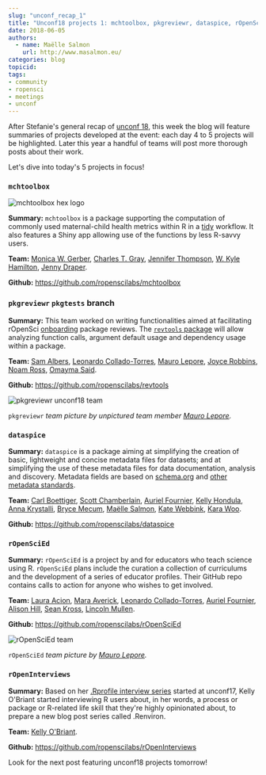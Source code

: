```yaml
---
slug: "unconf_recap_1"
title: "Unconf18 projects 1: mchtoolbox, pkgreviewr, dataspice, rOpenSciEd, rOpenInterviews"
date: 2018-06-05
authors:
  - name: Maëlle Salmon
    url: http://www.masalmon.eu/
categories: blog
topicid: 
tags:
- community
- ropensci
- meetings
- unconf
---
```


After Stefanie's general recap of [unconf 18](https://ropensci.org/blog/blog/2018/05/28/unconf2018), this week the blog will feature summaries of projects developed at the event: each day 4 to 5 projects will be highlighted. Later this year a handful of teams will post more thorough posts about their work. 

Let's dive into today's 5 projects in focus!


### `mchtoolbox`

![mchtoolbox hex logo](/img/blog-images/2018-05-29-unconf18_recap_1/mchtoolbox.png)

**Summary:** `mchtoolbox` is a package supporting the computation of commonly used maternal-child health metrics within R in a [tidy](https://www.tidyverse.org/) workflow. It also features a Shiny app allowing use of the functions by less R-savvy users.

**Team:** [Monica W. Gerber](https://github.com/monicagerber), [Charles T. Gray](https://github.com/softloud), [Jennifer Thompson](https://jenthompson.me/), [W. Kyle Hamilton](http://kylehamilton.com/), [Jenny Draper](https://www.esr.cri.nz).

**Github:** https://github.com/ropenscilabs/mchtoolbox


### `pkgreviewr` `pkgtests` branch

**Summary:** This team worked on writing functionalities aimed at facilitating rOpenSci [onboarding](https://github.com/ropensci/onboarding) package reviews. The [`revtools` package](https://github.com/ropenscilabs/revtools) will allow analyzing function calls, argument default usage and dependency usage within a package.

**Team:** [Sam Albers](https://twitter.com/big_bad_sam), [Leonardo Collado-Torres](https://twitter.com/fellgernon), [Mauro Lepore](https://twitter.com/mauro_lepore), [Joyce Robbins](https://twitter.com/jtrnyc), [Noam Ross](https://twitter.com/noamross), [Omayma Said](https://github.com/OmaymaS).

**Github:** https://github.com/ropenscilabs/revtools

![pkgreviewr unconf18 team](/img/blog-images/2018-05-29-unconf18_recap_1/pkgreviewr.jpg)

`pkgreviewr` *team picture by unpictured team member [Mauro Lepore](https://twitter.com/mauro_lepore).*

### `dataspice`

**Summary:**  `dataspice` is a package aiming at simplifying the creation of basic, lightweight and concise metadata files for datasets; and at simplifying the use of these metadata files for data documentation, analysis and discovery. Metadata fields are based on [schema.org](http://schema.org/Dataset) and [other metadata standards](https://github.com/ropenscilabs/dataspice#resources). 

**Team:** [Carl Boettiger](https://github.com/cboettig), [Scott Chamberlain](https://github.com/sckott), [Auriel Fournier](https://github.com/aurielfournier), [Kelly Hondula](https://github.com/khondula), [Anna Krystalli](https://github.com/annakrystalli), [Bryce Mecum](https://github.com/amoeba), [Maëlle Salmon](https://github.com/maelle), [Kate Webbink](https://github.com/magpiedin), [Kara Woo](https://github.com/karawoo).

**Github:** https://github.com/ropenscilabs/dataspice


### `rOpenSciEd`
**Summary:** `rOpenSciEd` is a project by and for educators who teach science using R. `rOpenSciEd` plans include the curation a collection of curriculums and the development of a series of educator profiles. Their GitHub repo contains calls to action for anyone who wishes to get involved.

**Team:** [Laura Acion](https://github.com/lauracion), [Mara Averick](https://github.com/batpigandme), [Leonardo Collado-Torres](lcolladotor), [Auriel Fournier](https://github.com/aurielfournier), [Alison Hill](https://github.com/apreshill), [Sean Kross](https://github.com/seankross), [Lincoln Mullen](https://github.com/lmullen).

**Github:** https://github.com/ropenscilabs/rOpenSciEd

![rOpenSciEd team](/img/blog-images/2018-05-29-unconf18_recap_1/ropenscied.jpg)

`rOpenSciEd` *team picture by [Mauro Lepore](https://twitter.com/mauro_lepore).*

### `rOpenInterviews`
**Summary:** Based on her [.Rprofile interview series](https://ropensci.org/tags/rprofile/) started at unconf17, Kelly O'Briant started interviewing R users about, in her words, a process or package or R-related life skill that they're highly opinionated about, to prepare a new blog post series called .Renviron.

**Team:** [Kelly O'Briant](https://kellobri.github.io/).

**Github:** https://github.com/ropenscilabs/rOpenInterviews

Look for the next post featuring unconf18 projects tomorrow!
